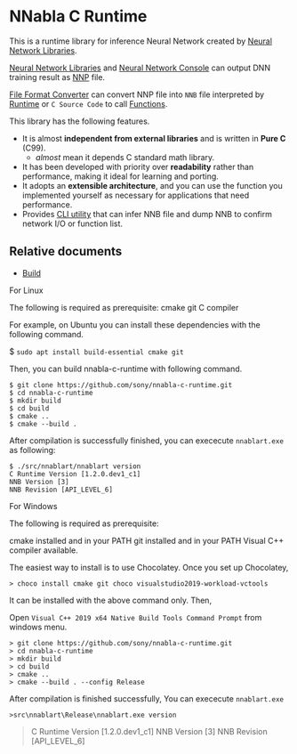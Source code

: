 <!--
 Copyright 2017 Sony Corporation.

 Licensed under the Apache License, Version 2.0 (the "License");
 you may not use this file except in compliance with the License.
 You may obtain a copy of the License at

     http://www.apache.org/licenses/LICENSE-2.0

 Unless required by applicable law or agreed to in writing, software
 distributed under the License is distributed on an "AS IS" BASIS,
 WITHOUT WARRANTIES OR CONDITIONS OF ANY KIND, either express or implied.
 See the License for the specific language governing permissions and
 limitations under the License.
-->

# NNabla C Runtime

This is a runtime library for inference Neural Network created by [Neural Network Libraries](https://github.com/sony/nnabla).


[Neural Network Libraries](https://github.com/sony/nnabla) and [Neural Network Console](https://dl.sony.com) can output DNN training result as [NNP](https://nnabla.readthedocs.io/en/latest/format.html) file.

[File Format Converter](https://nnabla.readthedocs.io/en/latest/python/file_format_converter/file_format_converter.html) can convert NNP file into `NNB` file interpreted by [Runtime](https://github.com/sony/nnabla-c-runtime/tree/master/src/runtime) or `C Source Code` to call [Functions](https://github.com/sony/nnabla-c-runtime/tree/master/src/runtime).

This library has the following features.

- It is almost **independent from external libraries** and is written in **Pure C** (C99).
  - *almost* mean it depends C standard math library.
- It has been developed with priority over **readability** rather than performance, making it ideal for learning and porting.
- It adopts an **extensible architecture**, and you can use the function you implemented yourself as necessary for applications that need performance.
- Provides [CLI utility](https://github.com/sony/nnabla-c-runtime/tree/master/src/nnablart) that can infer NNB file and dump NNB to confirm network I/O or function list.

## Relative documents


- [Build](doc/BUILD.md)

For Linux

The following is required as prerequisite:
 cmake
 git
 C compiler

For example, on Ubuntu you can install these dependencies with the following command.

$ `sudo apt install build-essential cmake git`

Then, you can build nnabla-c-runtime with following command.

```
$ git clone https://github.com/sony/nnabla-c-runtime.git
$ cd nnabla-c-runtime
$ mkdir build
$ cd build
$ cmake ..
$ cmake --build .

```
After compilation is successfully finished, you can exececute `nnablart.exe` as following:

```
$ ./src/nnablart/nnablart version
C Runtime Version [1.2.0.dev1_c1]
NNB Version [3]
NNB Revision [API_LEVEL_6]
```


For Windows

The following is required as prerequisite:

cmake installed and in your PATH
git installed and in your PATH
Visual C++ compiler available.

The easiest way to install is to use Chocolatey.
Once you set up Chocolatey,

`> choco install cmake git choco visualstudio2019-workload-vctools`

It can be installed with the above command only.
Then,

Open `Visual C++ 2019 x64 Native Build Tools Command Prompt` from windows menu.
```
> git clone https://github.com/sony/nnabla-c-runtime.git
> cd nnabla-c-runtime
> mkdir build
> cd build
> cmake ..
> cmake --build . --config Release
```

After compilation is finished successfully, You can exececute `nnablart.exe`

`>src\nnablart\Release\nnablart.exe version`

> C Runtime Version [1.2.0.dev1_c1]
> NNB Version [3]
> NNB Revision [API_LEVEL_6]
